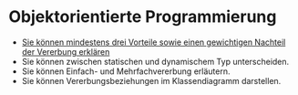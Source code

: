 # Objektorientierte Programmierung

* [Sie können mindestens drei Vorteile sowie einen gewichtigen Nachteil 
der Vererbung erklären](001oop.md)
* Sie können zwischen statischen und dynamischem Typ unterscheiden.
* Sie können Einfach- und Mehrfachvererbung erläutern.
* Sie können Vererbungsbeziehungen im Klassendiagramm darstellen.
